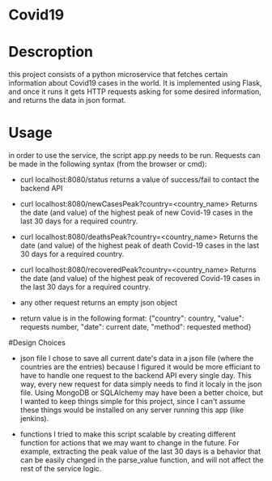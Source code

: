 # Covid19

# Descroption
this project consists of a python microservice that fetches certain information
about Covid19 cases in the world.
It is implemented using Flask, and once it runs it gets HTTP requests asking for
some desired information, and returns the data in json format.

# Usage
in order to use the service, the script app.py needs to be run. Requests can be
made in the following syntax (from the browser or cmd):

- curl localhost:8080/status
  returns a value of success/fail to contact the backend API
  
- curl localhost:8080/newCasesPeak?country=<country_name>
  Returns the date (and value) of the highest peak of new
  Covid-19 cases in the last 30 days for a required country.
  
- curl localhost:8080/deathsPeak?country=<country_name>
  Returns the date (and value) of the highest peak of death
  Covid-19 cases in the last 30 days for a required country.

- curl localhost:8080/recoveredPeak?country=<country_name>
  Returns the date (and value) of the highest peak of recovered
  Covid-19 cases in the last 30 days for a required country.
  
- any other request
  returns an empty json object

- return value is in the following format:
  {"country": country, "value": requests number, "date": current date,
   "method": requested method}
   
#Design Choices
- json file
  I chose to save all current date's data in a json file (where the countries are
  the entries) because I figured it would be more efficiant to have to handle
  one request to the backend API every single day. This way, every new request
  for data simply needs to find it localy in the json file.
  Using MongoDB or SQLAlchemy may have been a better choice, but I wanted to keep things
  simple for this project, since I can't assume these things would be installed on any server
  running this app (like jenkins).
  
- functions
  I tried to make this script scalable by creating different function for actions that
  we may want to change in the future. For example, extracting the peak value of the last
  30 days is a behavior that can be easily changed in the parse_value function, and will
  not affect the rest of the service logic.
